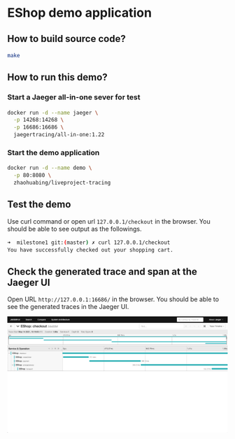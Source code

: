 # EShop demo application

## How to build source code?

```bash
make
```

## How to run this demo?

### Start a Jaeger all-in-one sever for test

```bash
docker run -d --name jaeger \
  -p 14268:14268 \
  -p 16686:16686 \
  jaegertracing/all-in-one:1.22
```

### Start the demo application
```bash
docker run -d --name demo \
  -p 80:8080 \
  zhaohuabing/liveproject-tracing
```

## Test the demo

Use curl command or open url ```127.0.0.1/checkout``` in the browser. You should be able to see output as the followings.

```bash
➜  milestone1 git:(master) ✗ curl 127.0.0.1/checkout
You have successfully checked out your shopping cart.
```

## Check the generated trace and span at the Jaeger UI

Open URL ```http://127.0.0.1:16686/``` in the browser. You should be able to see the generated traces in the Jaeger UI.

![](screenshot/trace.png)
